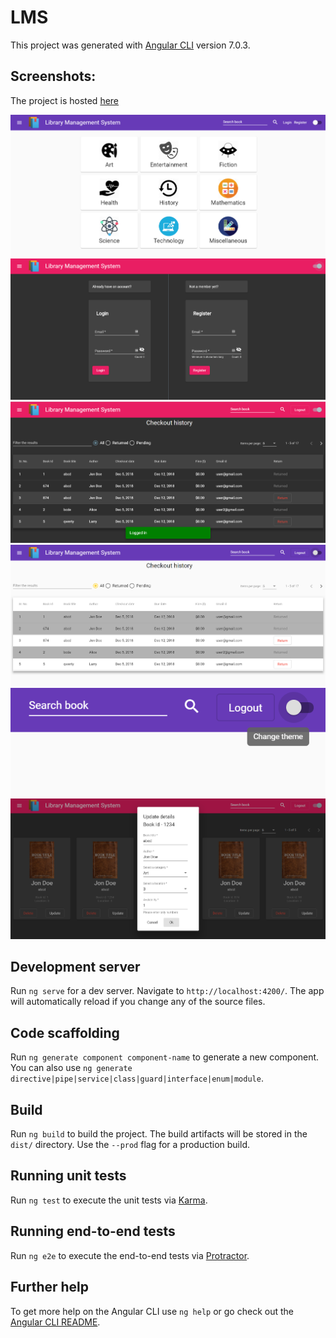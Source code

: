 # LMS

This project was generated with [Angular CLI](https://github.com/angular/angular-cli) version 7.0.3.

## Screenshots:
The project is hosted [here](http://lms-v1.s3-website.us-east-2.amazonaws.com/)

![ScreenShot](/screenshots/lms_1.png)
![ScreenShot](/screenshots/lms_2.png)
![ScreenShot](/screenshots/lms_3.png)
![ScreenShot](/screenshots/lms_4.png)
![ScreenShot](/screenshots/lms_5.png)
![ScreenShot](/screenshots/lms_6.png)



## Development server

Run `ng serve` for a dev server. Navigate to `http://localhost:4200/`. The app will automatically reload if you change any of the source files.

## Code scaffolding

Run `ng generate component component-name` to generate a new component. You can also use `ng generate directive|pipe|service|class|guard|interface|enum|module`.

## Build

Run `ng build` to build the project. The build artifacts will be stored in the `dist/` directory. Use the `--prod` flag for a production build.

## Running unit tests

Run `ng test` to execute the unit tests via [Karma](https://karma-runner.github.io).

## Running end-to-end tests

Run `ng e2e` to execute the end-to-end tests via [Protractor](http://www.protractortest.org/).

## Further help

To get more help on the Angular CLI use `ng help` or go check out the [Angular CLI README](https://github.com/angular/angular-cli/blob/master/README.md).
